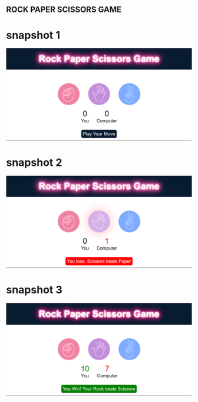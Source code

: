 ## ROCK PAPER SCISSORS GAME

# snapshot 1

![rock-paper-scissors_pic1](https://raw.githubusercontent.com/Harshit4404/Rock-Paper-Scissors-Game/main/snapshots/pic%201.png)

# snapshot 2

![rock-paper-scissors_pic1](https://raw.githubusercontent.com/Harshit4404/Rock-Paper-Scissors-Game/main/snapshots/pic%202.png)

# snapshot 3

![rock-paper-scissors_pic1](https://raw.githubusercontent.com/Harshit4404/Rock-Paper-Scissors-Game/main/snapshots/pic%203.png)
